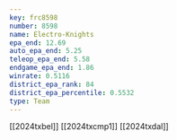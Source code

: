 ```yaml
---
key: frc8598
number: 8598
name: Electro-Knights
epa_end: 12.69
auto_epa_end: 5.25
teleop_epa_end: 5.58
endgame_epa_end: 1.86
winrate: 0.5116
district_epa_rank: 84
district_epa_percentile: 0.5532
type: Team
---
```

[[2024txbel]]
[[2024txcmp1]]
[[2024txdal]]
